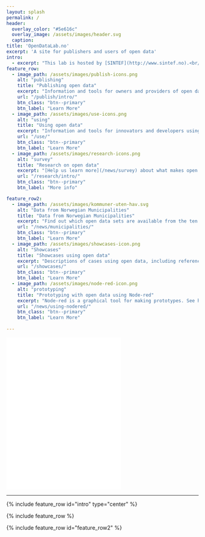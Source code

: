 ```yaml
---
layout: splash
permalink: /
header:
  overlay_color: "#5e616c"
  overlay_image: /assets/images/header.svg
  caption:
title: 'OpenDataLab.no'
excerpt: 'A site for publishers and users of open data'
intro: 
  - excerpt: "This lab is hosted by [SINTEF](http://www.sintef.no).<br/>The purpose of the lab is to experiment with support and tools for overcoming barriers to publication and use of open data. We would like to test the lab in collaboration with hackatons and other initiatives for use of (open) data."
feature_row:
  - image_path: /assets/images/publish-icons.png
    alt: "publishing"
    title: "Publishing open data"
    excerpt: "Information and tools for owners and providers of open data."
    url: "/publish/intro/"
    btn_class: "btn--primary"
    btn_label: "Learn More"
  - image_path: /assets/images/use-icons.png
    alt: "using"
    title: "Using open data"
    excerpt: "Information and tools for innovators and developers using open data."
    url: "/use/"
    btn_class: "btn--primary"
    btn_label: "Learn More"
  - image_path: /assets/images/research-icons.png
    alt: "survey"
    title: "Research on open data"
    excerpt: "[Help us learn more](/news/survey) about what makes open data easy or difficult to use, and learn more about our research."
    url: "/research/intro/"
    btn_class: "btn--primary"
    btn_label: "More info"

feature_row2:
  - image_path: /assets/images/kommuner-uten-hav.svg
    alt: "Data from Norwegian Municipalities"
    title: "Data from Norwegian Municipalities"
    excerpt: "Find out which open data sets are available from the ten municipalities in Norway with the highest population."
    url: "/news/municipalities/"
    btn_class: "btn--primary"
    btn_label: "Learn More"
  - image_path: /assets/images/showcases-icon.png
    alt: "Showcases"
    title: "Showcases using open data"
    excerpt: "Descriptions of cases using open data, including references to the data used and links open source repositories."
    url: "/showcases/"
    btn_class: "btn--primary"
    btn_label: "Learn More"
  - image_path: /assets/images/node-red-icon.png
    alt: "prototyping"
    title: "Prototyping with open data using Node-red"
    excerpt: "Node-red is a graphical tool for making prototypes. See how you can use the tool to connect to SBanken and more."
    url: "/news/using-nodered/"
    btn_class: "btn--primary"
    btn_label: "Learn More"
    
---
```


<embed src="/assets/images/OpenDataChallenge2020.pdf" height="400" type="application/pdf" />

----

{% include feature_row id="intro" type="center" %}

{% include feature_row %}

{% include feature_row id="feature_row2" %}
